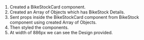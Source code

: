 1. Created a BikeStockCard component.
2. Created an Array of Objects which has BikeStock Details.
3. Sent props inside the BikeStockCard component from BikeStock component using created Array of Objects.
4. Then styled the components.
5. At width of 886px we can see the Design provided.
